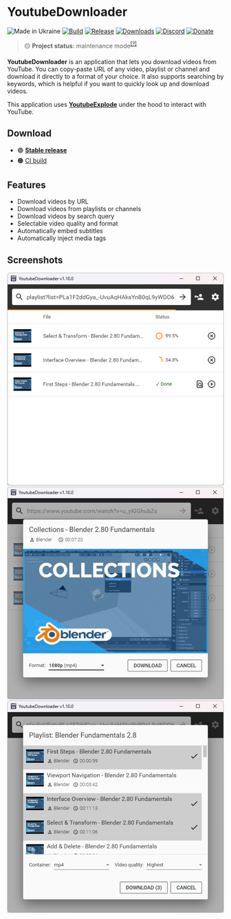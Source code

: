 # YoutubeDownloader

![Made in Ukraine](https://img.shields.io/badge/made_in-ukraine-ffd700.svg?labelColor=0057b7)
[![Build](https://img.shields.io/github/actions/workflow/status/Tyrrrz/YoutubeDownloader/main.yml?branch=master)](https://github.com/Tyrrrz/YoutubeDownloader/actions)
[![Release](https://img.shields.io/github/release/Tyrrrz/YoutubeDownloader.svg)](https://github.com/Tyrrrz/YoutubeDownloader/releases)
[![Downloads](https://img.shields.io/github/downloads/Tyrrrz/YoutubeDownloader/total.svg)](https://github.com/Tyrrrz/YoutubeDownloader/releases)
[![Discord](https://img.shields.io/discord/869237470565392384?label=discord)](https://discord.gg/2SUWKFnHSm)
[![Donate](https://img.shields.io/badge/donate-$$$-8a2be2.svg)](https://tyrrrz.me/donate)

> 🟡 **Project status**: maintenance mode<sup>[[?]](https://github.com/Tyrrrz/.github/blob/master/docs/project-status.md)</sup>

**YoutubeDownloader** is an application that lets you download videos from YouTube.
You can copy-paste URL of any video, playlist or channel and download it directly to a format of your choice.
It also supports searching by keywords, which is helpful if you want to quickly look up and download videos.

This application uses [**YoutubeExplode**](https://github.com/Tyrrrz/YoutubeExplode) under the hood to interact with YouTube.

## Download

- 🟢 **[Stable release](https://github.com/Tyrrrz/YoutubeDownloader/releases/latest)**
- 🟠 [CI build](https://github.com/Tyrrrz/YoutubeDownloader/actions/workflows/main.yml)

## Features

- Download videos by URL
- Download videos from playlists or channels
- Download videos by search query
- Selectable video quality and format
- Automatically embed subtitles
- Automatically inject media tags

## Screenshots

![list](.assets/list.png)
![single](.assets/single.png)
![multiple](.assets/multiple.png)
